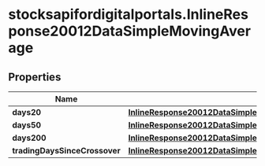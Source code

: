 # stocksapifordigitalportals.InlineResponse20012DataSimpleMovingAverage

## Properties

Name | Type | Description | Notes
------------ | ------------- | ------------- | -------------
**days20** | [**InlineResponse20012DataSimpleMovingAverageDays20**](InlineResponse20012DataSimpleMovingAverageDays20.md) |  | [optional] 
**days50** | [**InlineResponse20012DataSimpleMovingAverageDays50**](InlineResponse20012DataSimpleMovingAverageDays50.md) |  | [optional] 
**days200** | [**InlineResponse20012DataSimpleMovingAverageDays200**](InlineResponse20012DataSimpleMovingAverageDays200.md) |  | [optional] 
**tradingDaysSinceCrossover** | [**InlineResponse20012DataSimpleMovingAverageTradingDaysSinceCrossover**](InlineResponse20012DataSimpleMovingAverageTradingDaysSinceCrossover.md) |  | [optional] 


